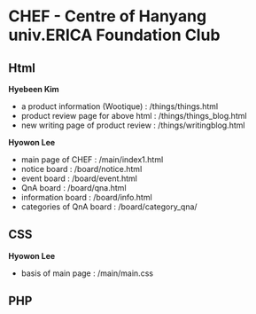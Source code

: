 # CHEF - Centre of Hanyang univ.ERICA Foundation Club

## Html
**Hyebeen Kim**
* a product information (Wootique) : /things/things.html
* product review page for above html : /things/things_blog.html
* new writing page of product review : /things/writingblog.html

**Hyowon Lee**
* main page of CHEF : /main/index1.html
* notice board : /board/notice.html
* event board : /board/event.html
* QnA board : /board/qna.html
* information board : /board/info.html
* categories of QnA board : /board/category_qna/

## CSS
**Hyowon Lee**
* basis of main page : /main/main.css

## PHP

<!-- # 제목
## 소제목
**A**
* a
* a
----------
B
* b
* b -->

